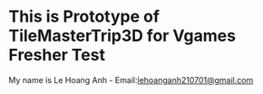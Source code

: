 # This is Prototype of TileMasterTrip3D for Vgames Fresher Test
My name is Le Hoang Anh - Email:lehoanganh210701@gmail.com
